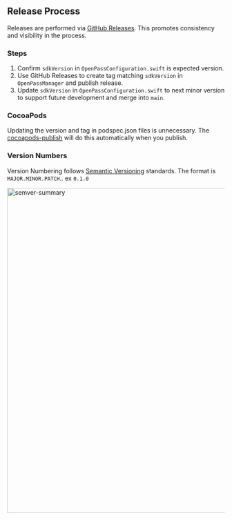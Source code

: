 ## Release Process

Releases are performed via [GitHub Releases](https://docs.github.com/en/repositories/releasing-projects-on-github/managing-releases-in-a-repository).  This promotes consistency and visibility in the process.

### Steps

1. Confirm `sdkVersion` in `OpenPassConfiguration.swift` is expected version.
2. Use GitHub Releases to create tag matching `sdkVersion` in `OpenPassManager` and publish release.
3. Update `sdkVersion` in `OpenPassConfiguration.swift` to next minor version to support future development and merge into `main`.

### CocoaPods

Updating the version and tag in podspec.json files is unnecessary. The [cocoapods-publish](https://github.com/openpass-sso/openpass-ios-sdk/actions/workflows/cocoapods-publish.yml) will do this automatically when you publish.

### Version Numbers

Version Numbering follows [Semantic Versioning](https://semver.org) standards.  The format is `MAJOR.MINOR.PATCH`.. ex `0.1.0`

<img width="753" alt="semver-summary" src="https://user-images.githubusercontent.com/989928/230925438-ac6ac422-6358-4e96-9536-e3f8fc935317.png">
